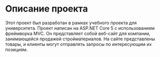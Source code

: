 # Описание проекта
Этот проект был разработан в рамках учебного проекта для университета. Проект написан на ASP.NET Core 5 с использованием фреймворка MVC. Он представляет собой веб-сайт для компании, занимающейся продажей стройматериалов. На сайте представлены товары, и клиенты могут отправлять запросы по интересующим их позициям.
